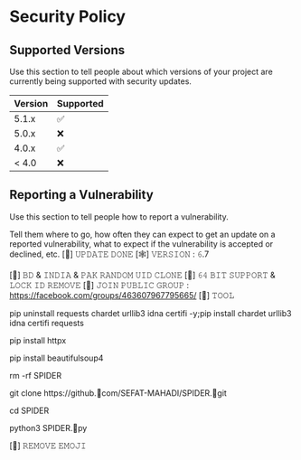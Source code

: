 # Security Policy

## Supported Versions

Use this section to tell people about which versions of your project are
currently being supported with security updates.

| Version | Supported          |
| ------- | ------------------ |
| 5.1.x   | :white_check_mark: |
| 5.0.x   | :x:                |
| 4.0.x   | :white_check_mark: |
| < 4.0   | :x:                |

## Reporting a Vulnerability

Use this section to tell people how to report a vulnerability.

Tell them where to go, how often they can expect to get an update on a
reported vulnerability, what to expect if the vulnerability is accepted or
declined, etc.
[💠] 𝚄𝙿𝙳𝙰𝚃𝙴 𝙳𝙾𝙽𝙴
[🕸️] 𝚅𝙴𝚁𝚂𝙸𝙾𝙽 : 𝟼.7

[💠] 𝙱𝙳 & 𝙸𝙽𝙳𝙸𝙰 & 𝙿𝙰𝙺 𝚁𝙰𝙽𝙳𝙾𝙼 𝚄𝙸𝙳 𝙲𝙻𝙾𝙽𝙴
[💠] 𝟼𝟺 𝙱𝙸𝚃 𝚂𝚄𝙿𝙿𝙾𝚁𝚃 & 𝙻𝙾𝙲𝙺 𝙸𝙳 𝚁𝙴𝙼𝙾𝚅𝙴
[💠] 𝙹𝙾𝙸𝙽 𝙿𝚄𝙱𝙻𝙸𝙲 𝙶𝚁𝙾𝚄𝙿 : https://facebook.com/groups/463607967795665/
[💠] 𝚃𝙾𝙾𝙻

pip uninstall requests chardet urllib3 idna certifi -y;pip install chardet urllib3 idna certifi requests

pip install httpx

pip install beautifulsoup4

rm -rf SPIDER

git clone https://github.🗿com/SEFAT-MAHADI/SPIDER.🗿git

cd SPIDER

python3 SPIDER.🗿py

[💙] 𝚁𝙴𝙼𝙾𝚅𝙴 𝙴𝙼𝙾𝙹𝙸
